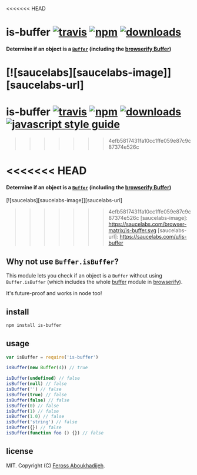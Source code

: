 <<<<<<< HEAD
# is-buffer [![travis][travis-image]][travis-url] [![npm][npm-image]][npm-url] [![downloads][downloads-image]][npm-url]

#### Determine if an object is a [`Buffer`](http://nodejs.org/api/buffer.html) (including the [browserify Buffer](https://github.com/feross/buffer))

[![saucelabs][saucelabs-image]][saucelabs-url]
=======
# is-buffer [![travis][travis-image]][travis-url] [![npm][npm-image]][npm-url] [![downloads][downloads-image]][downloads-url] [![javascript style guide][standard-image]][standard-url]
>>>>>>> 4efb5817431fa10cc1ffe059e87c9c87374e526c

[travis-image]: https://img.shields.io/travis/feross/is-buffer/master.svg
[travis-url]: https://travis-ci.org/feross/is-buffer
[npm-image]: https://img.shields.io/npm/v/is-buffer.svg
[npm-url]: https://npmjs.org/package/is-buffer
[downloads-image]: https://img.shields.io/npm/dm/is-buffer.svg
<<<<<<< HEAD
=======
[downloads-url]: https://npmjs.org/package/is-buffer
[standard-image]: https://img.shields.io/badge/code_style-standard-brightgreen.svg
[standard-url]: https://standardjs.com

#### Determine if an object is a [`Buffer`](http://nodejs.org/api/buffer.html) (including the [browserify Buffer](https://github.com/feross/buffer))

[![saucelabs][saucelabs-image]][saucelabs-url]

>>>>>>> 4efb5817431fa10cc1ffe059e87c9c87374e526c
[saucelabs-image]: https://saucelabs.com/browser-matrix/is-buffer.svg
[saucelabs-url]: https://saucelabs.com/u/is-buffer

## Why not use `Buffer.isBuffer`?

This module lets you check if an object is a `Buffer` without using `Buffer.isBuffer` (which includes the whole [buffer](https://github.com/feross/buffer) module in [browserify](http://browserify.org/)).

It's future-proof and works in node too!

## install

```bash
npm install is-buffer
```

## usage

```js
var isBuffer = require('is-buffer')

isBuffer(new Buffer(4)) // true

isBuffer(undefined) // false
isBuffer(null) // false
isBuffer('') // false
isBuffer(true) // false
isBuffer(false) // false
isBuffer(0) // false
isBuffer(1) // false
isBuffer(1.0) // false
isBuffer('string') // false
isBuffer({}) // false
isBuffer(function foo () {}) // false
```

## license

MIT. Copyright (C) [Feross Aboukhadijeh](http://feross.org).
